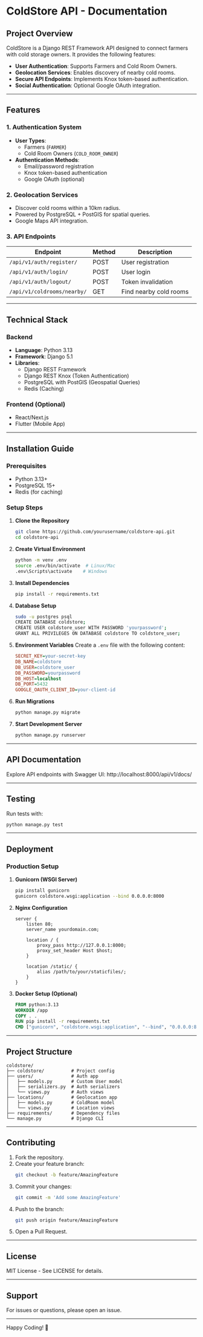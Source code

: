 # ColdStore API - Documentation

## Project Overview
ColdStore is a Django REST Framework API designed to connect farmers with cold storage owners. It provides the following features:

- **User Authentication**: Supports Farmers and Cold Room Owners.
- **Geolocation Services**: Enables discovery of nearby cold rooms.
- **Secure API Endpoints**: Implements Knox token-based authentication.
- **Social Authentication**: Optional Google OAuth integration.

---

## Features

### 1. Authentication System
- **User Types**:
  - Farmers (`FARMER`)
  - Cold Room Owners (`COLD_ROOM_OWNER`)
- **Authentication Methods**:
  - Email/password registration
  - Knox token-based authentication
  - Google OAuth (optional)

### 2. Geolocation Services
- Discover cold rooms within a 10km radius.
- Powered by PostgreSQL + PostGIS for spatial queries.
- Google Maps API integration.

### 3. API Endpoints
| Endpoint                  | Method | Description                  |
|---------------------------|--------|------------------------------|
| `/api/v1/auth/register/`  | POST   | User registration            |
| `/api/v1/auth/login/`     | POST   | User login                   |
| `/api/v1/auth/logout/`    | POST   | Token invalidation           |
| `/api/v1/coldrooms/nearby/` | GET   | Find nearby cold rooms       |

---

## Technical Stack

### Backend
- **Language**: Python 3.13
- **Framework**: Django 5.1
- **Libraries**:
  - Django REST Framework
  - Django REST Knox (Token Authentication)
  - PostgreSQL with PostGIS (Geospatial Queries)
  - Redis (Caching)

### Frontend (Optional)
- React/Next.js
- Flutter (Mobile App)

---

## Installation Guide

### Prerequisites
- Python 3.13+
- PostgreSQL 15+
- Redis (for caching)

### Setup Steps

1. **Clone the Repository**
   ```bash
   git clone https://github.com/yourusername/coldstore-api.git
   cd coldstore-api
   ```

2. **Create Virtual Environment**
   ```bash
   python -m venv .env
   source .env/bin/activate  # Linux/Mac
   .env\Scripts\activate    # Windows
   ```

3. **Install Dependencies**
   ```bash
   pip install -r requirements.txt
   ```

4. **Database Setup**
   ```bash
   sudo -u postgres psql
   CREATE DATABASE coldstore;
   CREATE USER coldstore_user WITH PASSWORD 'yourpassword';
   GRANT ALL PRIVILEGES ON DATABASE coldstore TO coldstore_user;
   ```

5. **Environment Variables**
   Create a `.env` file with the following content:
   ```ini
   SECRET_KEY=your-secret-key
   DB_NAME=coldstore
   DB_USER=coldstore_user
   DB_PASSWORD=yourpassword
   DB_HOST=localhost
   DB_PORT=5432
   GOOGLE_OAUTH_CLIENT_ID=your-client-id
   ```

6. **Run Migrations**
   ```bash
   python manage.py migrate
   ```

7. **Start Development Server**
   ```bash
   python manage.py runserver
   ```

---

## API Documentation
Explore API endpoints with Swagger UI:
http://localhost:8000/api/v1/docs/

---

## Testing
Run tests with:
```bash
python manage.py test
```

---

## Deployment

### Production Setup

1. **Gunicorn (WSGI Server)**
   ```bash
   pip install gunicorn
   gunicorn coldstore.wsgi:application --bind 0.0.0.0:8000
   ```

2. **Nginx Configuration**
   ```nginx
   server {
       listen 80;
       server_name yourdomain.com;
       
       location / {
           proxy_pass http://127.0.0.1:8000;
           proxy_set_header Host $host;
       }
       
       location /static/ {
           alias /path/to/your/staticfiles/;
       }
   }
   ```

3. **Docker Setup (Optional)**
   ```dockerfile
   FROM python:3.13
   WORKDIR /app
   COPY . .
   RUN pip install -r requirements.txt
   CMD ["gunicorn", "coldstore.wsgi:application", "--bind", "0.0.0.0:8000"]
   ```

---

## Project Structure
```plaintext
coldstore/
├── coldstore/          # Project config
├── users/              # Auth app
│   ├── models.py       # Custom User model
│   ├── serializers.py  # Auth serializers
│   └── views.py        # Auth views
├── locations/          # Geolocation app
│   ├── models.py       # ColdRoom model
│   └── views.py        # Location views
├── requirements/       # Dependency files
└── manage.py           # Django CLI
```

---

## Contributing
1. Fork the repository.
2. Create your feature branch:
   ```bash
   git checkout -b feature/AmazingFeature
   ```
3. Commit your changes:
   ```bash
   git commit -m 'Add some AmazingFeature'
   ```
4. Push to the branch:
   ```bash
   git push origin feature/AmazingFeature
   ```
5. Open a Pull Request.

---

## License
MIT License - See LICENSE for details.

---

## Support
For issues or questions, please open an issue.

---

Happy Coding! 🎉


